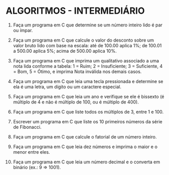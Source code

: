 # ALGORITMOS - INTERMEDIÁRIO

1. Faça um programa em C que determine se um número inteiro lido é par ou ímpar.

2. Faça um programa em C que calcule o valor do desconto sobre um valor bruto lido com base na escala: até de 100.00 aplica 1%; de 100.01 a 500.00 aplica 5%; acima de 500.00 aplica 10%.

3. Faça um programa em C que imprima um qualitativo associado a uma nota lida conforme a tabela: 1 = Ruim; 2 = Insuficiente; 3 = Suficiente, 4 = Bom, 5 = Ótimo, e imprima Nota inválida nos demais casos.

4. Faça um programa em C que leia uma tecla pressionada e determine se ela é uma letra, um dígito ou um caractere especial.

5. Faça um programa em C que leia um ano e verifique se ele é bissexto (é múltiplo de 4 e não é múltiplo de 100, ou é múltiplo de 400).

6. Faça um programa em C que liste todos os múltiplos de 3, entre 1 e 100.

7. Escrever um programa em C que liste os 10 primeiros números da série de Fibonacci.

8. Faça um programa em C que calcule o fatorial de um número inteiro.

9. Faça um programa em C que leia dez números e imprima o maior e o menor entre eles.

10. Faça um programa em C que leia um número decimal e o converta em binário (ex.: 9 => 1001).
